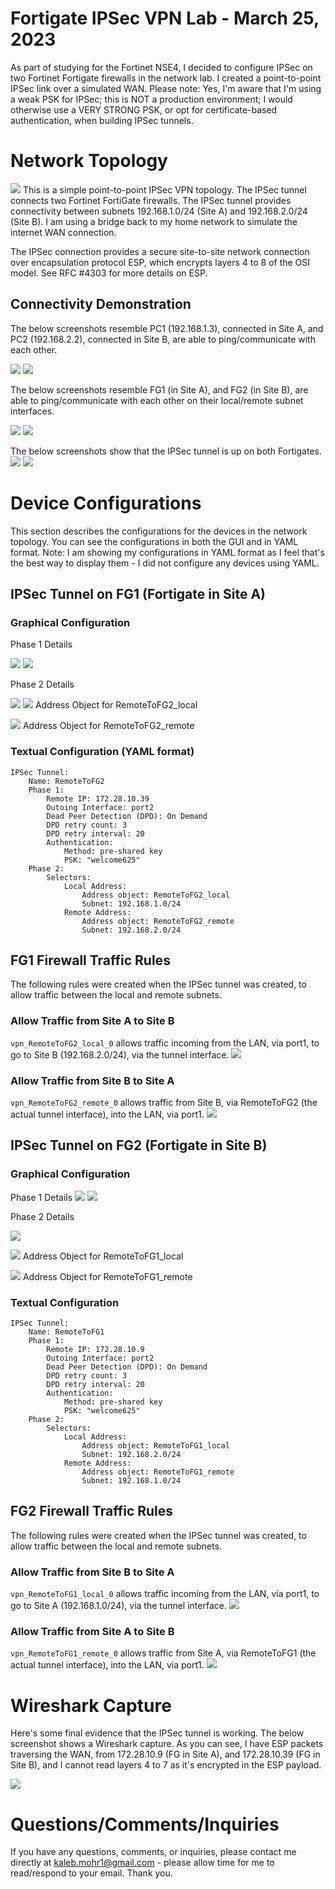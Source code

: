 # Fortigate IPSec VPN Lab - March 25, 2023
As part of studying for the Fortinet NSE4, I decided to configure IPSec on two Fortinet Fortigate firewalls in the network lab. I created a point-to-point IPSec link over a simulated WAN. Please note: Yes, I'm aware that I'm using a weak PSK for IPSec; this is NOT a production environment; I would otherwise use a VERY STRONG PSK, or opt for certificate-based authentication, when building IPSec tunnels.

# Network Topology
<img src="https://github.com/kmcgaugh/kmohr-network-projects/blob/main/images/Screenshot%202023-03-25%20161718.png?raw=true"></img>
This is a simple point-to-point IPSec VPN topology. The IPSec tunnel connects two Fortinet FortiGate firewalls. The IPSec tunnel provides connectivity between subnets 192.168.1.0/24 (Site A) and 192.168.2.0/24 (Site B). I am using a bridge back to my home network to simulate the internet WAN connection. 

The IPSec connection provides a secure site-to-site network connection over encapsulation protocol ESP, which encrypts layers 4 to 8 of the OSI model. See RFC #4303 for more details on ESP.


## Connectivity Demonstration

The below screenshots resemble PC1 (192.168.1.3), connected in Site A, and PC2 (192.168.2.2), connected in Site B, are able to ping/communicate with each other. 

<img src="https://github.com/kmcgaugh/kmohr-network-projects/blob/main/images/Screenshot%202023-03-25%20162617.png?raw=true"></img>
<img src="https://github.com/kmcgaugh/kmohr-network-projects/blob/main/images/Screenshot%202023-03-25%20162839.png?raw=true"></img>

The below screenshots resemble FG1 (in Site A), and FG2 (in Site B), are able to ping/communicate with each other on their local/remote subnet interfaces.

<img src="https://github.com/kmcgaugh/kmohr-network-projects/blob/main/images/Screenshot%202023-03-25%20163122.png?raw=true"></img>
<img src="https://github.com/kmcgaugh/kmohr-network-projects/blob/main/images/Screenshot%202023-03-25%20163324.png?raw=true"></img>

The below screenshots show that the IPSec tunnel is up on both Fortigates.
<img src="https://github.com/kmcgaugh/kmohr-network-projects/blob/main/images/Screenshot%202023-03-25%20170201.png?raw=true"></img>
<img src="https://github.com/kmcgaugh/kmohr-network-projects/blob/main/images/Screenshot%202023-03-25%20170248.png?raw=true"></img>

# Device Configurations
This section describes the configurations for the devices in the network topology. You can see the configurations in both the GUI and in YAML format. Note: I am showing my configurations in YAML format as I feel that's the best way to display them - I did not configure any devices using YAML.

## IPSec Tunnel on FG1 (Fortigate in Site A)
### Graphical Configuration

Phase 1 Details

<img src="https://github.com/kmcgaugh/kmohr-network-projects/blob/main/images/Screenshot%202023-03-25%20165038.png?raw=true"></img>
<img src="https://github.com/kmcgaugh/kmohr-network-projects/blob/main/images/Screenshot%202023-03-25%20165440.png?raw=true"></img>

Phase 2 Details

<img src="https://github.com/kmcgaugh/kmohr-network-projects/blob/main/images/Screenshot%202023-03-25%20165632.png?raw=true"></img>
<img src="https://github.com/kmcgaugh/kmohr-network-projects/blob/main/images/Screenshot%202023-03-25%20165803.png?raw=true"></img> 
Address Object for RemoteToFG2_local

<img src="https://github.com/kmcgaugh/kmohr-network-projects/blob/main/images/Screenshot%202023-03-25%20165826.png?raw=true"></img> 
Address Object for RemoteToFG2_remote

### Textual Configuration (YAML format)
```
IPSec Tunnel:
    Name: RemoteToFG2
    Phase 1:
        Remote IP: 172.28.10.39
        Outoing Interface: port2
        Dead Peer Detection (DPD): On Demand
        DPD retry count: 3
        DPD retry interval: 20
        Authentication:
            Method: pre-shared key
            PSK: "welcome625"
    Phase 2:
        Selectors:
            Local Address:
                Address object: RemoteToFG2_local
                Subnet: 192.168.1.0/24
            Remote Address:
                Address object: RemoteToFG2_remote
                Subnet: 192.168.2.0/24
```
## FG1 Firewall Traffic Rules
The following rules were created when the IPSec tunnel was created, to allow traffic between the local and remote subnets.

### Allow Traffic from Site A to Site B
`vpn_RemoteToFG2_local_0` allows traffic incoming from the LAN, via port1, to go to Site B (192.168.2.0/24), via the tunnel interface.
<img src="https://github.com/kmcgaugh/kmohr-network-projects/blob/main/images/Screenshot%202023-03-25%20170733.png?raw=true"></img>

### Allow Traffic from Site B to Site A
`vpn_RemoteToFG2_remote_0` allows traffic from Site B, via RemoteToFG2 (the actual tunnel interface), into the LAN, via port1.
<img src="https://github.com/kmcgaugh/kmohr-network-projects/blob/main/images/Screenshot%202023-03-25%20170758.png?raw=true"></img>

## IPSec Tunnel on FG2 (Fortigate in Site B)
### Graphical Configuration

Phase 1 Details
<img src="https://github.com/kmcgaugh/kmohr-network-projects/blob/main/images/Screenshot%202023-03-25%20171430.png?raw=true"></img>
<img src="https://github.com/kmcgaugh/kmohr-network-projects/blob/main/images/Screenshot%202023-03-25%20171457.png?raw=true"></img>

Phase 2 Details

<img src="https://github.com/kmcgaugh/kmohr-network-projects/blob/main/images/Screenshot%202023-03-25%20171543.png?raw=true"></img>

<img src="https://github.com/kmcgaugh/kmohr-network-projects/blob/main/images/Screenshot%202023-03-25%20171629.png?raw=true"></img> 
Address Object for RemoteToFG1_local

<img src="https://github.com/kmcgaugh/kmohr-network-projects/blob/main/images/Screenshot%202023-03-25%20171651.png?raw=true"></img> 
Address Object for RemoteToFG1_remote

### Textual Configuration
```
IPSec Tunnel:
    Name: RemoteToFG1
    Phase 1:
        Remote IP: 172.28.10.9
        Outoing Interface: port2
        Dead Peer Detection (DPD): On Demand
        DPD retry count: 3
        DPD retry interval: 20
        Authentication:
            Method: pre-shared key
            PSK: "welcome625"
    Phase 2:
        Selectors:
            Local Address:
                Address object: RemoteToFG1_local
                Subnet: 192.168.2.0/24
            Remote Address:
                Address object: RemoteToFG1_remote
                Subnet: 192.168.1.0/24
```
## FG2 Firewall Traffic Rules
The following rules were created when the IPSec tunnel was created, to allow traffic between the local and remote subnets.

### Allow Traffic from Site B to Site A
`vpn_RemoteToFG1_local_0` allows traffic incoming from the LAN, via port1, to go to Site A (192.168.1.0/24), via the tunnel interface.
<img src="https://github.com/kmcgaugh/kmohr-network-projects/blob/main/images/Screenshot%202023-03-25%20172229.png?raw=true"></img>

### Allow Traffic from Site A to Site B
`vpn_RemoteToFG1_remote_0` allows traffic from Site A, via RemoteToFG1 (the actual tunnel interface), into the LAN, via port1.
<img src="https://github.com/kmcgaugh/kmohr-network-projects/blob/main/images/Screenshot%202023-03-25%20172320.png?raw=true"></img>


# Wireshark Capture
Here's some final evidence that the IPSec tunnel is working. The below screenshot shows a Wireshark capture. As you can see, I have ESP packets traversing the WAN, from 172.28.10.9 (FG in Site A), and 172.28.10.39 (FG in Site B), and I cannot read layers 4 to 7 as it's encrypted in the ESP payload.

<img src="https://github.com/kmcgaugh/kmohr-network-projects/blob/main/images/Screenshot%202023-03-25%20172750.png?raw=true"></img>

# Questions/Comments/Inquiries
If you have any questions, comments, or inquiries, please contact me directly at kaleb.mohr1@gmail.com - please allow time for me to read/respond to your email. Thank you.
